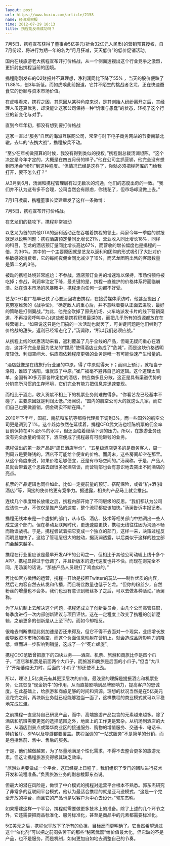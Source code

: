 ```yaml
---
layout: post
url: https://www.huxiu.com/article/2158
name: 经济观察报
time: 2012-07-29 10:13
title: 携程能反击成功吗？
---
```

7月5日，携程宣布获得了董事会5亿美元(折合32亿元人民币)的营销预算授权，自7月份起，将进行为期一年的名为“月月狂减，天天低价”的低价促销活动。

国内在线旅游老大携程宣布开打价格战，从一个侧面透视出这个行业竞争之激烈，更折射出携程当前的困境。

携程刚刚发布的Q2财报并不算理想，净利润同比下降了55% ，当天的股价便跌了11.88%，创3年新低。而如虎嗅此前报道，它并不陌生的挑战者艺龙，正在快速蚕食它的份额与资本市场价值。

在虎嗅看来，携程之困，其原因从某种角度来说，是其创始人纷纷离开之后，其经理人虽还算优秀，却没能让这家公司保持一种“饥饿与愚蠢”的状态，轻视了这个行业的新变化与对手。

直到今年年初，都没有想到要打价格战

这家一直以“服务”自居的海派互联网公司，常常与时下电子商务网站的节奏南辕北辙。去年的“去携大战”，携程按兵不动。

“至少在年初做预算的时候，我没有得到类似的授权。”携程副总裁汤澜坦陈，“这个决定是今年才定的，大概是在四五月份的样子。”他在公司主抓营销，他完全没有想到市场会“惨烈”到这种程度。“但情况已经是这样了，你就必须把弹药库的门给我打开，要不怎么打？”

从3月到6月，汤澜和携程管理层有过无数次的沟通，他们的态度出奇的一致。“我们并不认为这有多不合理，公司当然会有顾虑，你钱花了，但市场却没做上去。”

7月1日凌晨，携程董事长梁建章发了这样一条微博：

7月5日，携程宣布开打价格战。

在艺龙们的猛攻下，携程非常被动

以艺龙为首的其他OTA的返利活动正在吞噬着携程的领土，两家今年一季度的财报就足以说明问题：携程酒店预定量同比增长21%，营业收入同比增长18%，同样的科目，艺龙的酒店预订量同比增长高达67%，而营收的增长幅度也是携程的一倍，为36%。其中的一个主要原因就是艺龙以返利和团购的形式吸引了大批对价格敏感的消费者，它的每间夜佣金同比减少了19%，而艺龙团购出售的客房数量是第二名的3倍。

被动的携程处境非常尴尬：不参战，酒店预订业务的增速难以保持，市场份额将被吃掉；参战，利润率注定下降，最关键的是，携程一直维护的价格体系将面临崩溃。处在资本市场的风暴眼中，携程走向任何一边都不好受。

艺龙CEO崔广福早已铁了心要迂回攻击携程，在接受媒体采访时，他甚至搬出了克劳塞维茨的《战争论》，“确定敌人的重心后，并不意味着要从正面去进攻，最好的策略是打侧翼战。”为此，他完全砍掉了原先机场、火车站派发卡片的线下营销渠道，不再投资呼叫中心(这些都是携程积累最深的)，而把几乎所有的资源都放在在线营销上。“如果说这只是他们搞的一次活动也就罢了，可关键问题是他们尝到了价格战的甜头，返利已经常态化了，”汤澜称，“所以我们必须应战。”

从携程上线的优惠活动来看，返利覆盖了几乎全线的产品，但毫无疑问重心在酒店，这并不完全是因为艺龙的“搅局”使得酒店业务成了“危城”，而是这块价格透明度较低、利润空间大、供应商依赖程度更强的业务是唯一有可能快速产生增量的。

“酒店就像是在线旅行行业里的中原，得了中原就得天下；而网上预订，就相当于洛阳，谁取了洛阳，谁就取了中原。”崔广福毫不避讳自己的逻辑。这个道理太简单，全国有30多万家各种定位的酒店，供应商多且分散，这正是具有渠道优势的分销商所习惯的生存环境，它们完全有能力把信息差迅速变现。

而相比于酒店，收入贡献不相上下的机票业务则难做得多。“你看艺龙已经基本不碰了，主要原因就是利润太低。”汤澜说，“国内的航空公司大的就这么几家，而它们自己也要做直销，佣金确实不断在降。”

2010年下半年，国航、南航和东航等都将代理费下调到3%，而一些国外的航空公司更是调到了1%。这个趋势依然在延续着，携程CFO武文洁也坦陈机票的佣金率目前保持在4%至5%的水平，但还面临着继续下调的压力。所以，在旅游业务还没有完全放量的情况下，酒店便成了携程最有可能砸钱的业务。

携程做出的第一款产品是“周日酒店半价”，“五星级酒店更多的是商务客人，周一到周五是要赚钱的，酒店不可能给个便宜的价格。而周末，这些房间却空在那里。从这个角度来说，如果价格足够便宜，还是有市场空间的。”汤澜称。于是，产品人员就会带着这个思路去跟很多家酒店谈，而营销部也会有意识地去突出不同酒店的亮点。

机票的产品逻辑也同样如此，比如一定提前量的预订、搭配保险，或者“机+酒(指酒店)”等，间接的使价格更有竞争力。据透露，相关的产品马上就会推出。

连续几个季度增长放缓之后，携程内部开始了不同层级的反思。“我们都认为公司应该快一点，不仅仅是推产品的速度，整个流程都应该加快。”汤澜告诉本报记者。

携程无线本来是一个虚拟的部门，从市场、酒店、技术等相关部门中抽调出一些人成立这个部门。但在移动互联网时代，更迭速度更快，携程无线往往因为沟通不畅而贻误战机。于是，携程尝试着把它变成一个独立的部门，这样一来，决策过程反而明显加快了。这给了管理层很大的触动，据汤澜透露，以后类似于这样的独立部门会越来越多。

携程在行业里应该是最早开发APP的公司之一，但相比于其他公司动辄上线十多个APP，携程显得过于低调了，并且新版本的迭代速度也并不快。而现在则完全不同，用汤澜的话说，“那些产品人员跟打了鸡血似的。”

再比如官方微博的运营，携程一开始是按照Twitter的玩法——制作优质的内容，然后让内容自然去转发和传播，而且粉丝数量也低于艺龙。“但你的粉丝少，自然粉丝的增量也不会多。我们也没有意识到粉丝多了之后，可以去做各种活动。”汤澜称。

为了从机制上去解决这个问题，携程还成立了创新委员会，由几个公司高管任职，每季度进行一次内部创新建议与项目评估。这在一定程度上改变了携程的创新逻辑，之前更多的创新是从上至下的，而如今却相反。

很难去判断携程此刻加速是否还来得及，但它不得不去面对一个现实，业绩增长放缓导致资本市场的看空，而这个负面信息映射在营销上，就会造成品牌影响力的降低，继而进一步影响到销量，这成了一个“死亡螺旋”。

携程CEO范敏曾把旗下的四块业务——酒店、机票、旅游和商旅比作是四个爪子，“酒店和机票是前面两个大爪子，而旅游和商旅是后面的小爪子。”但当“大爪子”开始萎缩无力时，后面的“小爪子”却还使不上劲。

所以，理论上5亿美元有其更深层次的价值。最浅显的理解是提振酒店和机票业务，让其恢复“现金奶牛”的作用，从而直接影响到品牌影响力，提高客户的忠诚度。在此基础上，给旅游和商旅足够的时间和资源。理想的状况当然是在5亿美元没花完之前，两块新业务就已经能够独当一面了，这样携程的商业模式就可以平稳地完成过渡。

之前携程一直坚持自己研发产品，而中、高端旅游产品包含的元素越来越多。除了酒店和航班需要更宽的选择范围之外，地面上的工作更是繁杂。从机场到酒店的大巴、从酒店到景点或繁华商业区的接送服务、购物的增值服务、交通卡、电话卡、特约餐厅、SPA以及导游都要覆盖。携程强调的“一站式服务”不是简单的分销，而是包括售前、售中、售后的服务。

于是，他们越做越累，为了尽量地满足个性化需求，不得不去整合更多的旅游元素。但这让携程旅游变得极其缺乏效率。

“旅游业务要做成一个平台，这已经提上日程了，我们组织了专门的团队进行技术开发和流程准备。”负责旅游业务的副总裁郭东杰说。

但最大的潜在风险是，做惯了中介模式的携程对运营平台根本不熟悉。郭东杰研究了非常多的互联网平台模式，他认为最适合携程的就是亚马逊模式，“这是一个完全开放的平台，而且它的产品也是以客户为中心去设计。”郭东杰称。

如果搭建这样一个平台，携程就需要做更多技术上的准备。除了上述的几个环节之外，它还需要把商品标准化、服务标准化，甚至是商品中的元素都需要标准化。

5亿美元之后，携程似乎放下了所有的负担，目标反而更明确了。它当然希望通过这个“催化剂”可以把之前闷头苦干的那些“秘密武器”给价值最大化，但它缺的不是产品，也不是服务，而是机制，如何更加自如地去调整自己的节奏。

